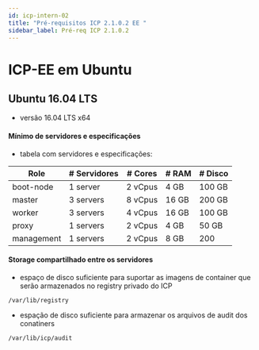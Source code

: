 ```yaml
---
id: icp-intern-02
title: "Pré-requisitos ICP 2.1.0.2 EE "
sidebar_label: Pré-req ICP 2.1.0.2
---
```


# ICP-EE em Ubuntu

## Ubuntu 16.04 LTS

- versão 16.04 LTS x64  

#### Mínimo de servidores e especificações 

- tabela com servidores e especificações:

|Role| # Servidores | # Cores | # RAM | # Disco |
|---|---|---|---|---|
|boot-node| 1 server | 2 vCpus | 4 GB | 100 GB |
|master| 3 servers | 8 vCpus | 16 GB | 200 GB |
|worker| 3 servers | 4 vCpus | 16 GB | 100 GB |
|proxy| 1 servers | 2 vCpus | 4 GB | 50 GB  |
|management| 1 servers | 2 vCpus | 8 GB | 200 |

#### Storage compartilhado entre os servidores

-  espaço de disco suficiente para suportar as imagens de container que serão armazenados no registry privado do ICP  

```
/var/lib/registry
```

- espação de disco suficiente para armazenar os arquivos de audit dos conatiners
```
/var/lib/icp/audit
```
